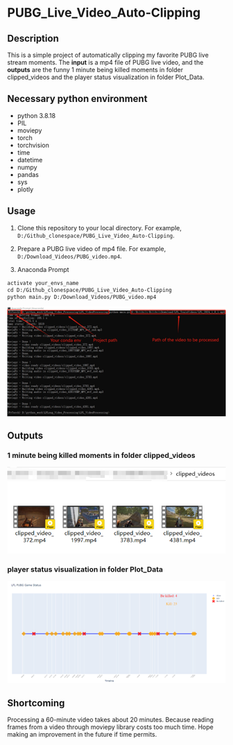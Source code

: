 # PUBG_Live_Video_Auto-Clipping
## Description
This is a simple project of automatically  clipping my favorite PUBG live stream moments. The **input** is a mp4 file of PUBG live video, and the **outputs** are the funny 1 minute being killed moments in folder clipped_videos and the player status visualization in folder Plot_Data.

## Necessary python environment
- python 3.8.18
- PIL
- moviepy
- torch
- torchvision
- time
- datetime
- numpy
- pandas
- sys
- plotly

## Usage 
1. Clone this repository to your local directory. For example, `D:/Github_clonespace/PUBG_Live_Video_Auto-Clipping`. 

2. Prepare a PUBG live video of mp4 file. For example, `D:/Download_Videos/PUBG_video.mp4`.

3. Anaconda Prompt
```{bash}
activate your_envs_name
cd D:/Github_clonespace/PUBG_Live_Video_Auto-Clipping
python main.py D:/Download_Videos/PUBG_video.mp4
```

![](Usage_Example/Command_Line_Output.png)

## Outputs
### 1 minute being killed moments in folder **clipped_videos**
![](Usage_Example/Video_output.png)

### player status visualization in folder **Plot_Data**
![](Usage_Example/Figure_output.png)

## Shortcoming
Processing a 60-minute video takes about 20 minutes. Because reading frames from a video through moviepy library costs too much time. Hope making an improvement in the future if time permits.
